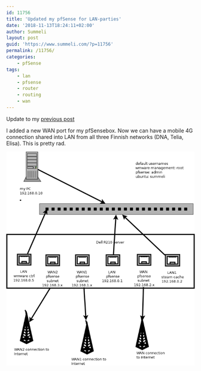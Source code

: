 ```yaml
---
id: 11756
title: 'Updated my pfSense for LAN-parties'
date: '2018-11-13T18:24:11+02:00'
author: Summeli
layout: post
guid: 'https://www.summeli.com/?p=11756'
permalink: /11756/
categories:
    - pfSense
tags:
    - lan
    - pfsense
    - router
    - routing
    - wan
---
```


Update to my [previous post](/11741)

I added a new WAN port for my pfSensebox. Now we can have a mobile 4G connection shared into LAN from all three Finnish networks (DNA, Telia, Elisa). This is pretty rad.

![](/jekyll-export/wp-content/uploads/2018/11/lan_network.png)